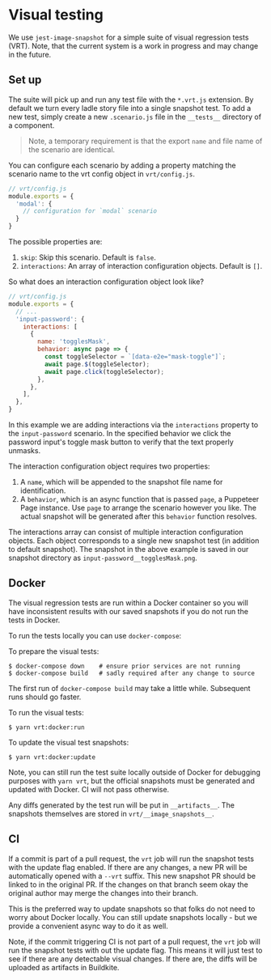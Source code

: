 # Visual testing

We use `jest-image-snapshot` for a simple suite of visual regression tests (VRT). Note, that the current system is a work in progress and may change in the future.

## Set up

The suite will pick up and run any test file with the `*.vrt.js` extension. By default we turn every ladle story file into a single snapshot test. To add a new test, simply create a new `.scenario.js` file in the `__tests__` directory of a component.

> Note, a temporary requirement is that the export `name` and file name of the scenario are identical.

You can configure each scenario by adding a property matching the scenario name to the vrt config object in `vrt/config.js`.

```js
// vrt/config.js
module.exports = {
  'modal': {
    // configuration for `modal` scenario
  }
}
```

The possible properties are:

1. `skip`: Skip this scenario. Default is `false`.
2. `interactions`: An array of interaction configuration objects. Default is `[]`.

So what does an interaction configuration object look like?

```js
// vrt/config.js
module.exports = {
  // ...
  'input-password': {
    interactions: [
      {
        name: 'togglesMask',
        behavior: async page => {
          const toggleSelector = `[data-e2e="mask-toggle"]`;
          await page.$(toggleSelector);
          await page.click(toggleSelector);
        },
      },
    ],
  },
}
```

In this example we are adding interactions via the `interactions` property to the  `input-password` scenario. In the specified behavior we click the password input's toggle mask button to verify that the text properly unmasks.

The interaction configuration object requires two properties:

1. A `name`, which will be appended to the snapshot file name for identification.
2. A `behavior`, which is an async function that is passed `page`, a Puppeteer Page instance. Use `page` to arrange the scenario however you like. The actual snapshot will be generated after this `behavior` function resolves.

The interactions array can consist of multiple interaction configuration objects. Each object corresponds to a single new snapshot test (in addition to default snapshot). The snapshot in the above example is saved in our snapshot directory as `input-password__togglesMask.png`.

## Docker

The visual regression tests are run within a Docker container so you will have inconsistent results with our saved snapshots if you do not run the tests in Docker.

To run the tests locally you can use `docker-compose`:

To prepare the visual tests:
```
$ docker-compose down    # ensure prior services are not running
$ docker-compose build   # sadly required after any change to source
```

The first run of `docker-compose build` may take a little while. Subsequent runs should go faster.

To run the visual tests:
```
$ yarn vrt:docker:run
```

To update the visual test snapshots:
```
$ yarn vrt:docker:update
```

Note, you can still run the test suite locally outside of Docker for debugging purposes with `yarn vrt`, but the official snapshots must be generated and updated with Docker. CI will not pass otherwise.

Any diffs generated by the test run will be put in `__artifacts__`. The snapshots themselves are stored in `vrt/__image_snapshots__`.

## CI

If a commit is part of a pull request, the `vrt` job will run the snapshot tests with the update flag enabled. If there are any changes, a new PR will be automatically opened with a `--vrt` suffix. This new snapshot PR should be linked to in the original PR. If the changes on that branch seem okay the original author may merge the changes into their branch.

This is the preferred way to update snapshots so that folks do not need to worry about Docker locally. You can still update snapshots locally - but we provide a convenient async way to do it as well.

Note, if the commit triggering CI is not part of a pull request, the `vrt` job will run the snapshot tests with out the update flag. This means it will just test to see if there are any detectable visual changes. If there are, the diffs will be uploaded as artifacts in Buildkite.
